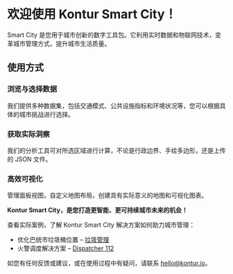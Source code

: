 # 欢迎使用 Kontur Smart City！

Smart City 是您用于城市创新的数字工具包。它利用实时数据和物联网技术，变革城市管理方式，提升城市生活质量。

## 使用方式

### 浏览与选择数据  
我们提供多种数据集，包括交通模式、公共设施指标和环境状况等，您可以根据具体的城市挑战进行选择。

### 获取实际洞察  
我们的分析工具可对所选区域进行计算，不论是行政边界、手绘多边形，还是上传的 JSON 文件。

### 高效可视化  
管理面板视图，自定义地图布局，创建具有实际意义的地图和可视化图表。

**Kontur Smart City，是您打造更智能、更可持续城市未来的机会！**

查看实际案例，了解 Kontur Smart City 解决方案如何助力城市管理：  
- 优化巴统市垃圾桶位置 – [垃圾管理](https://www.kontur.io/blog/waste-management/)  
- 火警调度解决方案 – [Dispatcher 112](https://www.kontur.io/solutions/dispatcher-112/)

如您有任何反馈或建议，或在使用过程中有疑问，请联系 [hello@kontur.io](mailto:hello@kontur.io)。

